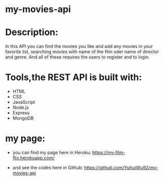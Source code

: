 # my-movies-api

# Description: 
In this API you can find the movies you like and add any movies in your favorite list, searching movies with name of the film oder name of director and genre. And all of these requires the users to register and to login.

# Tools,the REST API is built with: 
* HTML
* CSS
* JavaScript
* Node.js
* Express
* MongoDB

# my page:
* you can find my page here in Heroku:
https://my-film-flix.herokuapp.com/

* and see the codes here in Github:
https://github.com/YuhuiWu92/my-movies-api

